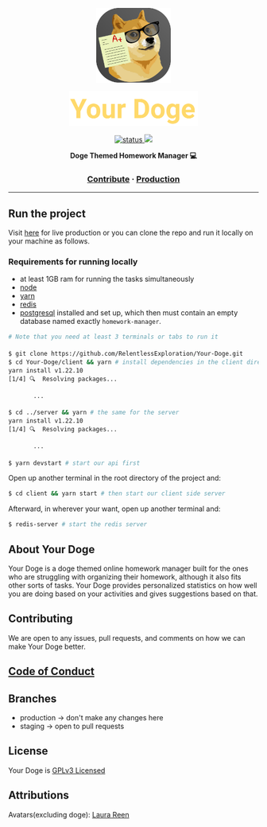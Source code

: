 <a href="https://yourdoge.netlify.app">
  <p align="center">
    <img height=150 src="assets/yourdogeAppleIcon.svg"/>
  </p>
  <p align="center">
    <img height=70 src="assets/textLogo.svg">
  </p>
</a>

<p align="center">
  <a href="https://yourdoge.netlify.app">
    <img src="https://img.shields.io/badge/status-development-green" alt="status" />
  </a>
  <a href="https://yourdoge.netlify.app">
    <img src="https://img.shields.io/badge/license-GPL--3.0--or--later-yellow" />
  </a>
</p>

<p align="center">
  <strong>Doge Themed Homework Manager 💻</strong>
</p>

<h3 align="center">
  <a href="CONTRIBUTING.md">Contribute</a>
  <span> · </span>
  <a href="https://yourdoge.netlify.app">Production</a>
</h3>

---

## Run the project

Visit [here](https://yourdoge.netlify.app) for live production or you can clone the repo and run it locally on your machine as follows.

### Requirements for running locally

- at least 1GB ram for running the tasks simultaneously
- [node](https://nodejs.org/en/download/)
- [yarn](https://classic.yarnpkg.com/en/docs/install/)
- [redis](https://redis.io/topics/quickstart)
- [postgresql](https://www.postgresql.org/download/) installed and set up, which then must contain an empty database named exactly `homework-manager`.

```bash
# Note that you need at least 3 terminals or tabs to run it

$ git clone https://github.com/RelentlessExploration/Your-Doge.git
$ cd Your-Doge/client && yarn # install dependencies in the client directory
yarn install v1.22.10
[1/4] 🔍  Resolving packages...

       ...

$ cd ../server && yarn # the same for the server
yarn install v1.22.10
[1/4] 🔍  Resolving packages...

       ...

$ yarn devstart # start our api first
```

Open up another terminal in the root directory of the project and:

```bash
$ cd client && yarn start # then start our client side server

```

Afterward, in wherever your want, open up another terminal and:

```bash
$ redis-server # start the redis server

```

## About Your Doge

Your Doge is a doge themed online homework manager built for the ones who are struggling with organizing their homework, although it also fits other sorts of tasks. Your Doge provides personalized statistics on how well you are doing based on your activities and gives suggestions based on that.

## Contributing

We are open to any issues, pull requests, and comments on how we can make Your Doge better.

## [Code of Conduct](/CODE_OF_CONDUCT.md)

## Branches

- production -> don't make any changes here
- staging -> open to pull requests

## License

Your Doge is [GPLv3 Licensed](LICENSE)

## Attributions

Avatars(excluding doge): [Laura Reen](https://www.iconfinder.com/laurareen)
